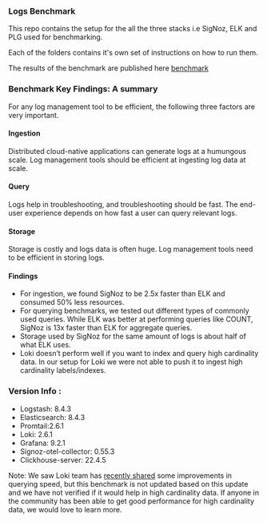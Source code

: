 
### Logs Benchmark

This repo contains the setup for the all the three stacks i.e SigNoz, ELK and PLG used for benchmarking.

Each of the folders contains it's own set of instructions on how to run them.

The results of the benchmark are published here [benchmark](https://signoz.io/blog/logs-performance-benchmark/?utm_source=github&utm_medium=logs-benchmark)

### Benchmark Key Findings: A summary
For any log management tool to be efficient, the following three factors are very important.

#### Ingestion
Distributed cloud-native applications can generate logs at a humungous scale. Log management tools should be efficient at ingesting log data at scale.

#### Query
Logs help in troubleshooting, and troubleshooting should be fast. The end-user experience depends on how fast a user can query relevant logs.

#### Storage
Storage is costly and logs data is often huge. Log management tools need to be efficient in storing logs.

#### Findings
- For ingestion, we found SigNoz to be 2.5x faster than ELK and consumed 50% less resources.
- For querying benchmarks, we tested out different types of commonly used queries. While ELK was better at performing queries like COUNT, SigNoz is 13x faster than ELK for aggregate queries.
- Storage used by SigNoz for the same amount of logs is about half of what ELK uses.
- Loki doesn’t perform well if you want to index and query high cardinality data. In our setup for Loki we were not able to push it to ingest high cardinality labels/indexes.

### Version Info :
* Logstash: 8.4.3
* Elasticsearch: 8.4.3
* Promtail:2.6.1
* Loki: 2.6.1
* Grafana: 9.2.1
* Signoz-otel-collector: 0.55.3
* Clickhouse-server: 22.4.5

Note: We saw Loki team has [recently shared](https://twitter.com/sukhanisandeep/status/1615243908241588224) some improvements in querying speed, but this benchmark is not updated based on this update and we have not verified if it would help in high cardinality data. If anyone in the community has been able to get good performance for high cardinality data, we would love to learn more.
